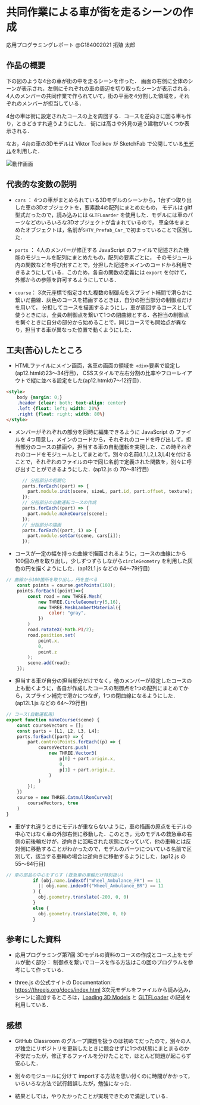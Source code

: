 # 共同作業による車が街を走るシーンの作成

応用プログラミングレポート @G184002021 拓殖 太郎

## 作品の概要

下の図のような4台の車が街の中を走るシーンを作った．
画面の右側に全体のシーンが表示され，左側にそれぞれの車の周辺を切り取ったシーンが表示される．
4人のメンバーの共同作業で作られていて，街の平面を4分割した領域を，それぞれのメンバーが担当している．

4台の車は街に設定されたコースの上を周回する．コースを逆向きに回る車も作り，ときどきすれ違うようにした．
街には高さや外見の違う建物がいくつか表示される．

なお，4台の車の3Dモデルは Viktor Tcelikov が SketchFab で公開している[モデル](https://sketchfab.com/3d-models/4-low-poly-toon-city-cars-cdce7c9c2a17473cadd03ce4746b4f13)を利用した．

![動作画面](sample01.png)

## 代表的な変数の説明

* `cars` ： 4つの車がまとめられている3Dモデルのシーンから，1台ずつ取り出した車の3Dオブジェクトを，要素数4の配列にまとめたもの，
モデルは gltf 型式だったので，読み込みには `GLTFLoarder` を使用した．モデルには車のパーツなどのいろいろな3Dオブジェクトが含まれているので，
車全体をまとめたオブジェクトは，名前が`SHTV_Prefab_Car_`で初まっていることで区別した．

* `parts` ： 4人のメンバーが修正する JavaScript のファイルで記述された機能のモジュールを配列にまとめたもの，配列の要素ごとに，
そのモジュール内の関数などを呼び出すことで，分担した記述をメインのコードから利用できるようにしている．このため，各自の関数の定義には
`export` を付けて，外部からの参照を許可するようにしている．

* `course`： 3次元座標で指定された複数の制御点をスプライト補間で滑らかに繋いだ曲線．灰色のコースを描画するときは，自分の担当部分の制御点だけを用いて，
分担してコースを描画するようにし，車が周回するコースとして使うときには，全員の制御点を繋いて1つの閉曲線とする．各担当の制御点を繋ぐときに自分の部分から始めることで，同じコースでも開始点が異なり，担当する車が異なった位置で動くようにした．

## 工夫(苦心)したところ

* HTMLファイルにメイン画面，各車の画面の領域を `<div>`要素で設定し(ap12.htmlの23〜34行目)，
CSSスタイルで左右分割の比率やフローレイアウトで縦に並べる設定をした(ap12.htmlの7〜12行目)．

```html
<style>
	body {margin: 0;}
	.header {clear: both; text-align: center}
	.left {float: left; width: 20%}
	.right {float: right; width: 80%}
</style>
```

* メンバーがそれぞれの部分を同時に編集できるように JavaScript の ファイルを 4つ用意し，メインのコードから，それぞれのコードを呼び出して，担当部分のコースの描画や，担当する車の自動運転を実現した．この時それぞれのコードをモジュールとしてまとめて，別々の名前(L1,L2,L3,L4)を付けることで，それぞれのファイルの中で同じ名前で定義された関数を，別々に呼び出すことができるようにした．(ap12.js の 70〜81行目)

```javascript
      // 分担部分の初期化
      parts.forEach((part) => {
        part.module.init(scene, sizeL, part.id, part.offset, texture);
      });
      // 分担部分の自動運転コースの作成
      parts.forEach((part) => {
        part.module.makeCourse(scene);
      });
      // 分担部分の描画
      parts.forEach((part, i) => {
        part.module.setCar(scene, cars[i]);
      });
```

* コースが一定の幅を持った曲線で描画されるように，コースの曲線にから100個の点を取り出し，少しずつずらしながら`circleGeometry` を利用した灰色の円を描くようにした．(ap12L1.js などの 64〜79行目)

```javascript
// 曲線から100箇所を取り出し，円を並べる
    const points = course.getPoints(100);
    points.forEach((point)=>{
        const road = new THREE.Mesh(
            new THREE.CircleGeometry(5,16),
            new THREE.MeshLambertMaterial({
                color: "gray",
            })
        )
        road.rotateX(-Math.PI/2);
        road.position.set(
            point.x,
            0,
            point.z
        );
        scene.add(road);
    });
```

* 担当する車が自分の担当部分だけでなく，他のメンバーが設定したコースの上も動くように，各自が作成したコースの制御点を1つの配列にまとめてから，スプライン補完で滑かにつなぎ，1つの閉曲線になるようにした．(ap12L1.js などの 64〜79行目)

```javascript
// コース(自動運転用)
export function makeCourse(scene) {
    const courseVectors = [];
    const parts = [L1, L2, L3, L4];
    parts.forEach((part) => {
        part.controlPoints.forEach((p) => {
            courseVectors.push(
                new THREE.Vector3(
                    p[0] + part.origin.x,
                    0,
                    p[1] + part.origin.z,
                )
            )
        });
    })
    course = new THREE.CatmullRomCurve3(
        courseVectors, true
    )
}
```

* 車がすれ違うときにモデルが重ならないように，車の描画の原点をモデルの中心ではなく車の外部右側に移動した．このとき，元のモデルの救急車の右側の前後輪だけが，逆向きに回転された状態になっていて，他の車輪とは反対側に移動することがわかったので，モデルのパーツについている名前で区別して，該当する車輪の場合は逆向きに移動するようにした．(ap12.js の 55〜64行目)

```javascript
// 車の部品の中心をずらす (救急車の車輪だけ特別扱い)
          if (obj.name.indexOf("Wheel_Ambulance_FR") == 11
            || obj.name.indexOf("Wheel_Ambulance_BR") == 11
          ) {
            obj.geometry.translate(-200, 0, 0)
          }
          else {
            obj.geometry.translate(200, 0, 0)
          }
```

## 参考にした資料

* 応用プログラミング第7回 3Dモデルの資料のコースの作成とコース上をモデルが動く部分： 制御点を繋いでコースを作る方法はこの回のプログラムを参考にして作っている．

* three.js の公式サイトの Documentation: https://threejs.org/docs/index.html 3次元モデルをファイルから読み込み，シーンに追加するところは，[Loading 3D Models](https://threejs.org/docs/index.html#manual/en/introduction/Loading-3D-models) と [GLTFLoader](https://threejs.org/docs/index.html#examples/en/loaders/GLTFLoader) の記述を利用している．

## 感想

* GitHub Classroom のグループ課題を扱うのは初めてだったので，別々の人が独立にリポジトリを更新したときに競合せずに1つの状態にまとまるのか不安だったが，修正するファイルを分けたことで，ほとんど問題が起こらず安心した．

* 別々のモジュールに分けて importする方法を思い付くのに時間がかかって，いろいろな方法で試行錯誤したが，勉強になった．

* 結果としては，やりたかったことが実現できたので満足している．

